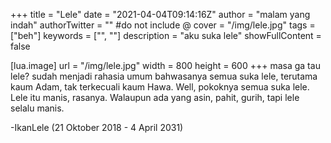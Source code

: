 +++
title = "Lele"
date = "2021-04-04T09:14:16Z"
author = "malam yang indah"
authorTwitter = "" #do not include @
cover = "/img/lele.jpg"
tags = ["beh"]
keywords = ["", ""]
description = "aku suka lele"
showFullContent = false

[lua.image]
url = "/img/lele.jpg"
width = 800
height = 600
+++
masa ga tau lele? sudah menjadi rahasia umum bahwasanya semua suka lele, terutama kaum Adam, tak terkecuali kaum Hawa. Well, pokoknya semua suka lele. Lele itu manis, rasanya. Walaupun ada yang asin, pahit, gurih, tapi lele selalu manis. 

-IkanLele (21 Oktober 2018 - 4 April 2031)